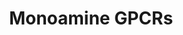 ---
authors:
- MaintBot
- Egonw
- Khanspers
description: 'G protein–coupled receptors (GPCRs) which are also known as seven-(pass)-transmembrane
  domain receptors, 7TM receptors, heptahelical receptors, serpentine receptor, and
  G protein–linked receptors (GPLR), constitute a large protein family of receptors
  that detect molecules outside the cell and activate internal signal transduction
  pathways and, ultimately, cellular responses. Coupling with G proteins, they are
  called seven-transmembrane receptors because they pass through the cell membrane
  seven times. Source: [https://en.wikipedia.org/wiki/G_protein–coupled_receptor Wikipedia]   Monoamine
  GPCRs are Rhodopsin-like GPCRs that bind to monoamine neurotransmitters. [https://en.wikipedia.org/wiki/Monoamine_neurotransmitter
  Monoamine neurotransmitters]'
last-edited: 2019-09-17
organisms:
- Pan troglodytes
redirect_from:
- /index.php/Pathway:WP957
- /instance/WP957
schema-jsonld:
- '@context': https://schema.org/
  '@id': https://wikipathways.github.io/pathways/WP957.html
  '@type': Dataset
  creator:
    '@type': Organization
    name: WikiPathways
  description: 'G protein–coupled receptors (GPCRs) which are also known as seven-(pass)-transmembrane
    domain receptors, 7TM receptors, heptahelical receptors, serpentine receptor,
    and G protein–linked receptors (GPLR), constitute a large protein family of receptors
    that detect molecules outside the cell and activate internal signal transduction
    pathways and, ultimately, cellular responses. Coupling with G proteins, they are
    called seven-transmembrane receptors because they pass through the cell membrane
    seven times. Source: [https://en.wikipedia.org/wiki/G_protein–coupled_receptor
    Wikipedia]   Monoamine GPCRs are Rhodopsin-like GPCRs that bind to monoamine neurotransmitters.
    [https://en.wikipedia.org/wiki/Monoamine_neurotransmitter Monoamine neurotransmitters]'
  keywords:
  - ADRA1D
  - CHRM3
  - Norepinephrine
  - CHRM4
  - CHRM2
  - HRH1
  - HTR6
  - ADRB3
  - CHRM1
  - HTR1F
  - DRD3
  - HTR2A
  - HTR4
  - DRD5
  - Muscarine
  - HTR5B
  - HTR5A
  - ADRA1B
  - HTR1D
  - ADRA1A
  - HTR1E
  - DRD2
  - ADRA2A
  - Dopamine
  - HRH2
  - Epinephrine
  - HTR1B
  - DRD1
  - HTR2C
  - Serotonin
  - HTR7
  - 'Acetylcholine '
  - HTR1A
  - CHRM5
  - DRD4
  - ADRA2B
  - ADRB1
  - Histamine
  - HTR2B
  - ADRA2C
  - ADRB2
  license: CC0
  name: Monoamine GPCRs
seo: CreativeWork
title: Monoamine GPCRs
wpid: WP957
---